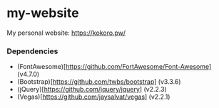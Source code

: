 # my-website
My personal website: https://kokoro.pw/

### Dependencies
* (FontAwesome)[https://github.com/FortAwesome/Font-Awesome] (v4.7.0)
* (Bootstrap)[https://github.com/twbs/bootstrap] (v3.3.6)
* (jQuery)[https://github.com/jquery/jquery] (v2.2.3)
* (Vegas)[https://github.com/jaysalvat/vegas] (v2.2.1)
